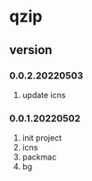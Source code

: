 # qzip


## version

### 0.0.2.20220503
1. update icns

### 0.0.1.20220502
1. init project
2. icns
3. packmac
4. bg
